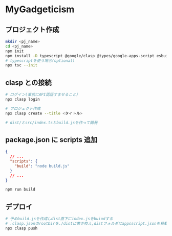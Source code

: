 # MyGadgeticism

## プロジェクト作成

```bash
mkdir <pj_name>
cd <pj_name>
npm init
npm install -D typescript @google/clasp @types/google-apps-script esbuild esbuild-gas-plugin
# typescriptを使う場合(optional)
npx tsc --init
```

## clasp との接続

```bash
# ログイン(事前にAPI認証すませること)
npx clasp login

# プロジェクト作成
npx clasp create --title <タイトル>

# dist/とsrc/index.tsとbuild.jsを作って開発
```

## package.json に scripts 追加

```json
{
  // ...
  "scripts": {
    "build": "node build.js"
  }
  // ...
}
```

```bash
npm run build
```

## デプロイ

```bash
# 予めbuild.jsを作成しdist直下にindex.jsをbuiodする
# .clasp.jsonのrootDirを./distに書き換え,distフォルダにappsscript.jsonを移動
npx clasp push
```
